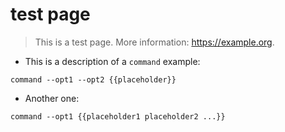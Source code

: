 # test page

> This is a test page.
> More information: <https://example.org>.

- This is a description of a `command` example:

`command --opt1 --opt2 {{placeholder}}`

- Another one:

`command --opt1 {{placeholder1 placeholder2 ...}}`
